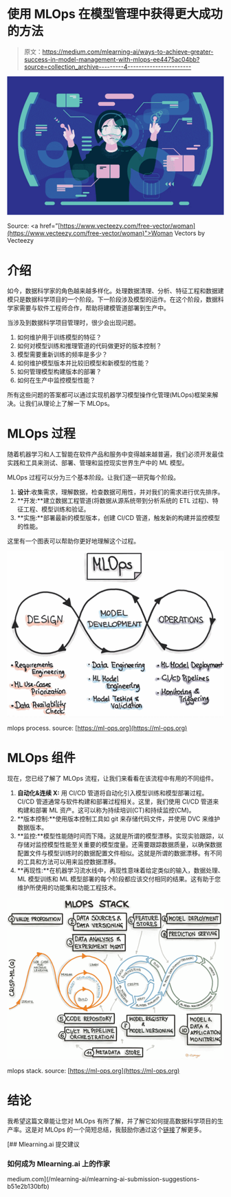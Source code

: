 # 使用 MLOps 在模型管理中获得更大成功的方法

> 原文：<https://medium.com/mlearning-ai/ways-to-achieve-greater-success-in-model-management-with-mlops-ee4475ac04bb?source=collection_archive---------4----------------------->

![](img/73128cf942f105991e5c780a4a9ccd0a.png)

Source: <a href=”[https://www.vecteezy.com/free-vector/woman](https://www.vecteezy.com/free-vector/woman)">Woman Vectors by Vecteezy</a>

# 介绍

如今，数据科学家的角色越来越多样化。处理数据清理、分析、特征工程和数据建模只是数据科学项目的一个阶段。下一阶段涉及模型的运作。在这个阶段，数据科学家需要与软件工程师合作，帮助将建模管道部署到生产中。

当涉及到数据科学项目管理时，很少会出现问题。

1.  如何维护用于训练模型的特征？
2.  如何对模型训练和推理管道的代码做更好的版本控制？
3.  模型需要重新训练的频率是多少？
4.  如何维护模型版本并比较旧模型和新模型的性能？
5.  如何管理模型构建版本的部署？
6.  如何在生产中监控模型性能？

所有这些问题的答案都可以通过实现机器学习模型操作化管理(MLOps)框架来解决。让我们从理论上了解一下 MLOps。

# MLOps 过程

随着机器学习和人工智能在软件产品和服务中变得越来越普遍，我们必须开发最佳实践和工具来测试、部署、管理和监控现实世界生产中的 ML 模型。

MLOps 过程可以分为三个基本阶段。让我们逐一研究每个阶段。

1.  **设计**:收集需求，理解数据，检查数据可用性，并对我们的需求进行优先排序。
2.  **开发:**建立数据工程管道(将数据从源系统带到分析系统的 ETL 过程)、特征工程、模型训练和验证。
3.  **实施:**部署最新的模型版本，创建 CI/CD 管道，触发新的构建并监控模型的性能。

这里有一个图表可以帮助你更好地理解这个过程。

![](img/de2c432bc8882235557ddb701024bb7f.png)

mlops process. source: [https://ml-ops.org](https://ml-ops.org)

# MLOps 组件

现在，您已经了解了 MLOps 流程，让我们来看看在该流程中有用的不同组件。

1.  **自动化&连续 X:** 用 CI/CD 管道将自动化引入模型训练和模型部署过程。CI/CD 管道通常与软件构建和部署过程相关。这里，我们使用 CI/CD 管道来构建和部署 ML 资产。这可以称为持续培训(CT)和持续监控(CM)。
2.  **版本控制:**使用版本控制工具如 git 来存储代码文件，并使用 DVC 来维护数据版本。
3.  **监控:**模型性能随时间而下降。这就是所谓的模型漂移。实现实验跟踪，以存储对监控模型性能至关重要的模型度量。还需要跟踪数据质量，以确保数据配置文件与模型训练时的数据配置文件相似。这就是所谓的数据漂移。有不同的工具和方法可以用来监控数据漂移。
4.  **再现性:**在机器学习流水线中，再现性意味着给定类似的输入，数据处理、ML 模型训练和 ML 模型部署的每个阶段都应该交付相同的结果。这有助于您维护所使用的功能集和功能工程技术。

![](img/60cceb25b3d637048f63ed70949ab70a.png)

mlops stack. source: [https://ml-ops.org](https://ml-ops.org)

# 结论

我希望这篇文章能让您对 MLOps 有所了解，并了解它如何提高数据科学项目的生产率。这是对 MLOps 的一个简短总结，我鼓励你通过这个[链接](https://ml-ops.org)了解更多。

[](/mlearning-ai/mlearning-ai-submission-suggestions-b51e2b130bfb) [## Mlearning.ai 提交建议

### 如何成为 Mlearning.ai 上的作家

medium.com](/mlearning-ai/mlearning-ai-submission-suggestions-b51e2b130bfb)
